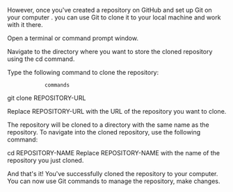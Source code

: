 However, once you've created a repository on GitHub and set up Git on your computer .
you can use Git to clone it to your local machine and work with it there.

Open a terminal or command prompt window.

Navigate to the directory where you want to store the cloned repository using the cd command.

Type the following command to clone the repository:
                
                commands
git clone REPOSITORY-URL

Replace REPOSITORY-URL with the URL of the repository you want to clone.

The repository will be cloned to a directory with the same name as the repository.
 To navigate into the cloned repository, use the following command:

cd REPOSITORY-NAME
Replace REPOSITORY-NAME with the name of the repository you just cloned.

And that's it! You've successfully cloned the repository to your computer. 
You can now use Git commands to manage the repository, make changes.
